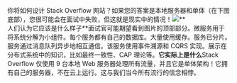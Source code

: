 你将如何设计 Stack Overflow 网站？如果您的答案是本地服务器和单体（在下图底部），您很可能会在面试中失败，但这就是现实中的情况！![](images/stackoverflow.jpg)**  
人们认为它应该是什么样子**面试官可能期望看到图片的顶部部分。微服务用于将系统分解为小组件。每个服务都有自己的数据库。大量使用缓存。服务已分片。服务通过消息队列异步地相互通信。该服务使用事件溯源和 CQRS 实现。展示在分布式系统中的知识，比如最终一致性、CAP 理论等。**它实际上是什么**Stack Overflow 仅使用 9 台本地 Web 服务器处理所有流量，并且它是单体架构！它拥有自己的服务器，不在云上运行。这与我们当今所有流行的信念相悖。